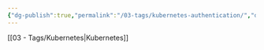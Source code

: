 ```yaml
---
{"dg-publish":true,"permalink":"/03-tags/kubernetes-authentication/","dgPassFrontmatter":true}
---
```


[[03 - Tags/Kubernetes\|Kubernetes]]